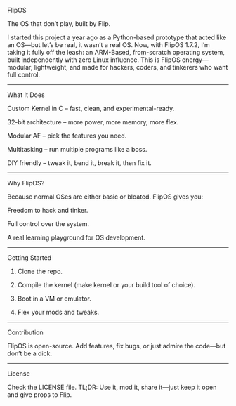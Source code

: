 FlipOS

The OS that don’t play, built by Flip.

I started this project a year ago as a Python-based prototype that acted like an OS—but let’s be real, it wasn’t a real OS. Now, with FlipOS 1.7.2, I’m taking it fully off the leash: an ARM-Based, from-scratch operating system, built independently with zero Linux influence. This is FlipOS energy—modular, lightweight, and made for hackers, coders, and tinkerers who want full control.


---

What It Does

Custom Kernel in C – fast, clean, and experimental-ready.

32-bit architecture – more power, more memory, more flex.

Modular AF – pick the features you need.

Multitasking – run multiple programs like a boss.

DIY friendly – tweak it, bend it, break it, then fix it.



---

Why FlipOS?

Because normal OSes are either basic or bloated. FlipOS gives you:

Freedom to hack and tinker.

Full control over the system.

A real learning playground for OS development.



---

Getting Started

1. Clone the repo.


2. Compile the kernel (make kernel or your build tool of choice).


3. Boot in a VM or emulator.


4. Flex your mods and tweaks.




---

Contribution

FlipOS is open-source. Add features, fix bugs, or just admire the code—but don’t be a dick.


---

License

Check the LICENSE file. TL;DR: Use it, mod it, share it—just keep it open and give props to Flip.
